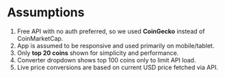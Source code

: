 # Assumptions

1. Free API with no auth preferred, so we used **CoinGecko** instead of CoinMarketCap.
2. App is assumed to be responsive and used primarily on mobile/tablet.
3. Only **top 20 coins** shown for simplicity and performance.
4. Converter dropdown shows top 100 coins only to limit API load.
5. Live price conversions are based on current USD price fetched via API.
